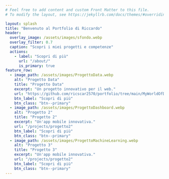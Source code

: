 ```yaml
---
# Feel free to add content and custom Front Matter to this file.
# To modify the layout, see https://jekyllrb.com/docs/themes/#overriding-theme-defaults

layout: splash
title: "Benvenuto al Portfolio di Riccardo"
header:
  overlay_image: /assets/images/sfondo.webp
  overlay_filter: 0.7
  caption: "Scopri i miei progetti e competenze"
  actions:
    - label: "Scopri di più"
      url: "/about/"
      is_primary: true
feature_row:
  - image_path: /assets/images/ProgettoData.webp
    alt: "Progetto Data"
    title: "Progetto Data"
    excerpt: "Un progetto innovativo per il web."
    url: "https://github.com/ricscar2570/portfolio/tree/main/MyWorldOfData"
    btn_label: "Scopri di più"
    btn_class: "btn--primary"
  - image_path: /assets/images/ProgettoDashboard.webp
    alt: "Progetto 2"
    title: "Progetto 2"
    excerpt: "Un'app mobile innovativa."
    url: "/projects/progetto2"
    btn_label: "Scopri di più"
    btn_class: "btn--primary"
  - image_path: /assets/images/ProgettoMachineLearning.webp
    alt: "Progetto 3"
    title: "Progetto 3"
    excerpt: "Un'app mobile innovativa."
    url: "/projects/progetto2"
    btn_label: "Scopri di più"
    btn_class: "btn--primary"
---
```

